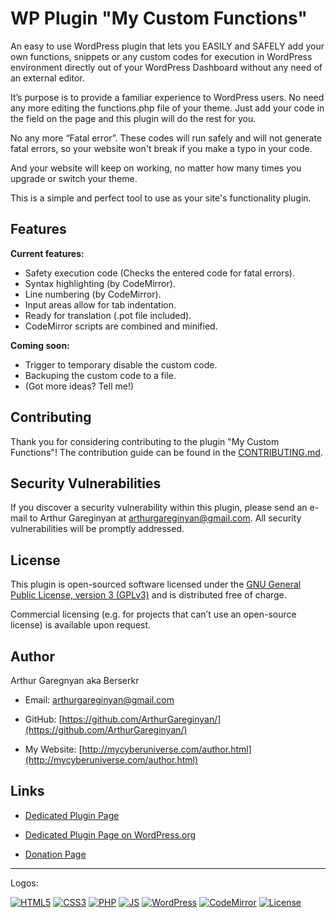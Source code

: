 # WP Plugin "My Custom Functions"

An easy to use WordPress plugin that lets you EASILY and SAFELY add your own functions, snippets or any custom codes for execution in WordPress environment directly out of your WordPress Dashboard without any need of an external editor.

It’s purpose is to provide a familiar experience to WordPress users. No need any more editing the functions.php file of your theme. Just add your code in the field on the page and this plugin will do the rest for you.

No any more “Fatal error”. These codes will run safely and will not generate fatal errors, so your website won't break if you make a typo in your code.

And your website will keep on working, no matter how many times you upgrade or switch your theme.

This is a simple and perfect tool to use as your site's functionality plugin.


## Features

**Current features:**

* Safety execution code (Checks the entered code for fatal errors).
* Syntax highlighting (by CodeMirror).
* Line numbering (by CodeMirror).
* Input areas allow for tab indentation.
* Ready for translation (.pot file included).
* CodeMirror scripts are combined and minified.

**Coming soon:**

* Trigger to temporary disable the custom code.
* Backuping the custom code to a file.
* (Got more ideas? Tell me!)


## Contributing

Thank you for considering contributing to the plugin "My Custom Functions"! The contribution guide can be found in the [CONTRIBUTING.md](https://github.com/ArthurGareginyan/my-custom-functions/blob/master/CONTRIBUTING.md).


## Security Vulnerabilities

If you discover a security vulnerability within this plugin, please send an e-mail to Arthur Gareginyan at arthurgareginyan@gmail.com. All security vulnerabilities will be promptly addressed.


## License

This plugin is open-sourced software licensed under the [GNU General Public License, version 3 (GPLv3)](http://www.gnu.org/licenses/gpl-3.0.html) and is distributed free of charge.

Commercial licensing (e.g. for projects that can’t use an open-source license) is available upon request.


## Author

Arthur Garegnyan aka Berserkr

* Email: arthurgareginyan@gmail.com

* GitHub: [https://github.com/ArthurGareginyan/](https://github.com/ArthurGareginyan/)

* My Website: [http://mycyberuniverse.com/author.html](http://mycyberuniverse.com/author.html)


## Links

* [Dedicated Plugin Page](http://mycyberuniverse.com/my_programs/wp-plugin-my-custom-functions.html)

* [Dedicated Plugin Page on WordPress.org](https://wordpress.org/plugins/my-custom-functions/)

* [Donation Page](http://mycyberuniverse.com/donate.html)


---
Logos:

[![HTML5](https://cdn4.iconfinder.com/data/icons/flat-brand-logo-2/512/html5-64.png)]()
[![CSS3](https://cdn4.iconfinder.com/data/icons/flat-brand-logo-2/512/css3-64.png)]()
[![PHP](http://php.net/images/logos/php-med-trans-light.gif)]()
[![JS](https://dl.dropboxusercontent.com/s/zumy31fjzyj4p6z/JavaScript.png)]()
[![WordPress](https://cdn2.iconfinder.com/data/icons/publicons/64/wordpress-64.png)](https://wordpress.org)
[![CodeMirror](https://dl.dropboxusercontent.com/s/wagzyc4z8ib14k9/codemirror.png)]()
[![License](http://www.gnu.org/graphics/gplv3-127x51.png)](http://www.gnu.org/licenses/gpl-3.0.html)
